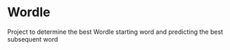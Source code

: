 # Wordle
Project to determine the best Wordle starting word and predicting the best subsequent word
